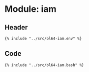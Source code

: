 # Module: iam

## Header

```shell
{% include "../src/bl64-iam.env" %}
```

## Code

```shell
{% include "../src/bl64-iam.bash" %}
```
